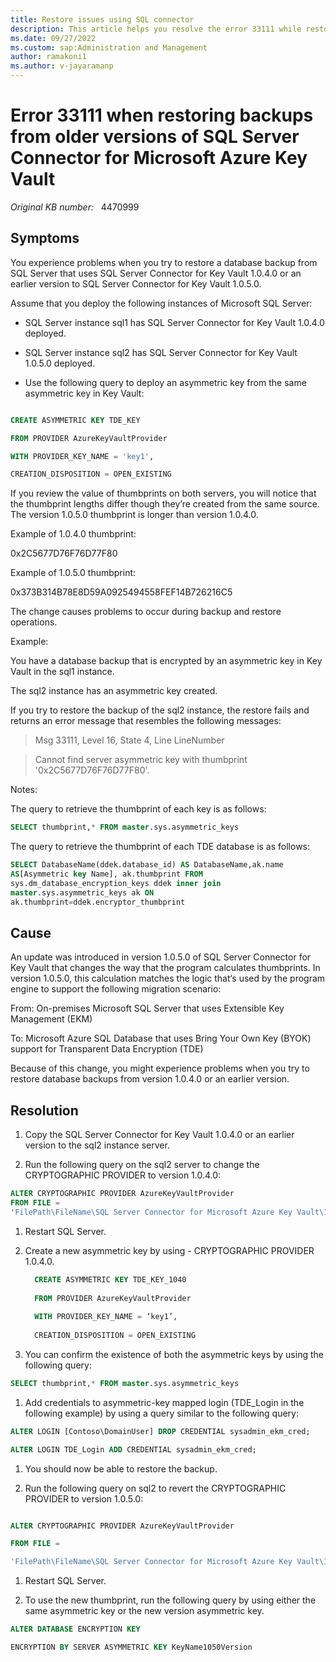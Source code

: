 ```yaml
---
title: Restore issues using SQL connector
description: This article helps you resolve the error 33111 while restoring backups from the previous versions of SQL Server
ms.date: 09/27/2022
ms.custom: sap:Administration and Management
author: ramakoni1
ms.author: v-jayaramanp
---
```


# Error 33111 when restoring backups from older versions of SQL Server Connector for Microsoft Azure Key Vault

_Original KB number:_ &nbsp;  4470999

## Symptoms

You experience problems when you try to restore a database backup from SQL Server that uses SQL Server Connector for Key Vault 1.0.4.0 or an earlier version to SQL Server Connector for  Key Vault 1.0.5.0.

Assume that you deploy the following instances of Microsoft SQL Server:

- SQL Server instance sql1 has SQL Server Connector for Key Vault 1.0.4.0 deployed.

- SQL Server instance sql2 has SQL Server Connector for Key Vault 1.0.5.0 deployed.

- Use the following query to deploy an asymmetric key from the same asymmetric key in Key Vault:

```sql

CREATE ASYMMETRIC KEY TDE_KEY 

FROM PROVIDER AzureKeyVaultProvider 

WITH PROVIDER_KEY_NAME = 'key1', 

CREATION_DISPOSITION = OPEN_EXISTING

```

If you review the value of thumbprints on both servers, you will notice that the thumbprint lengths differ though they’re created from the same source. The version 1.0.5.0 thumbprint is longer than version 1.0.4.0.

Example of 1.0.4.0 thumbprint:

0x2C5677D76F76D77F80

Example of 1.0.5.0 thumbprint:

0x373B314B78E8D59A0925494558FEF14B726216C5

The change causes problems to occur during backup and restore operations. 

Example:

You have a database backup that is encrypted by an asymmetric key in Key Vault in the sql1 instance.

The sql2 instance has an asymmetric key created.

If you try to restore the backup of the sql2 instance, the restore fails and returns an error message that resembles the following messages:

> Msg 33111, Level 16, State 4, Line LineNumber

> Cannot find server asymmetric key with thumbprint '0x2C5677D76F76D77F80'.

Notes:

The query to retrieve the thumbprint of each key is as follows:

```sql
SELECT thumbprint,* FROM master.sys.asymmetric_keys
```

The query to retrieve the thumbprint of each TDE database is as follows:

```sql
SELECT DatabaseName(ddek.database_id) AS DatabaseName,ak.name
AS[Asymmetric key Name], ak.thumbprint FROM
sys.dm_database_encryption_keys ddek inner join
master.sys.asymmetric_keys ak ON
ak.thumbprint=ddek.encryptor_thumbprint
```

## Cause

An update was introduced in version 1.0.5.0 of SQL Server Connector for  Key Vault that changes the way that the program calculates thumbprints. In version 1.0.5.0, this calculation matches the logic that‘s used by the program engine to support the following migration scenario:

From: On-premises Microsoft SQL Server that uses Extensible Key Management (EKM)

To: Microsoft Azure SQL Database that uses Bring Your Own Key (BYOK) support for Transparent Data Encryption (TDE)

Because of this change, you might experience problems when you try to restore database backups from version 1.0.4.0 or an earlier version.

## Resolution

1. Copy the SQL Server Connector for  Key Vault 1.0.4.0 or an earlier version to the sql2 instance server.

1. Run the following query on the sql2 server to change the CRYPTOGRAPHIC PROVIDER to version 1.0.4.0:

 ```sql
 ALTER CRYPTOGRAPHIC PROVIDER AzureKeyVaultProvider
 FROM FILE =
 'FilePath\FileName\SQL Server Connector for Microsoft Azure Key Vault\1.0.4.0\Microsoft.AzureKeyVaultService.EKM.dll'
```

  1. Restart SQL Server.
    
  1. Create a new asymmetric key by using - CRYPTOGRAPHIC PROVIDER 1.0.4.0.

     ```sql
       CREATE ASYMMETRIC KEY TDE_KEY_1040 
    
       FROM PROVIDER AzureKeyVaultProvider 
    
       WITH PROVIDER_KEY_NAME = ‘key1’, 
    
       CREATION_DISPOSITION = OPEN_EXISTING
     ```

1. You can confirm the existence of both the asymmetric keys by using the following query:

```sql
SELECT thumbprint,* FROM master.sys.asymmetric_keys
```

1. Add credentials to asymmetric-key mapped login (TDE_Login in the following example) by using a query similar to the following query:

```sql
ALTER LOGIN [Contoso\DomainUser] DROP CREDENTIAL sysadmin_ekm_cred; 

ALTER LOGIN TDE_Login ADD CREDENTIAL sysadmin_ekm_cred;
```

1. You should now be able to restore the backup.

1. Run the following query on sql2 to revert the CRYPTOGRAPHIC PROVIDER to version 1.0.5.0:

```sql

ALTER CRYPTOGRAPHIC PROVIDER AzureKeyVaultProvider 

FROM FILE =

'FilePath\FileName\SQL Server Connector for Microsoft Azure Key Vault\1.0.5.0\Microsoft.AzureKeyVaultService.EKM.dll'

```

1. Restart SQL Server.

1. To  use the new thumbprint, run the following query by using either the same asymmetric key or the new version asymmetric key.

```sql
ALTER DATABASE ENCRYPTION KEY

ENCRYPTION BY SERVER ASYMMETRIC KEY KeyName1050Version
```
